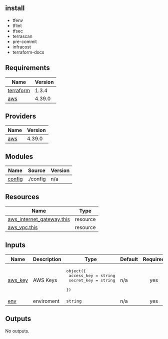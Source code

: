 ## install
- tfenv
- tflint
- tfsec
- terrascan
- pre-commit
- infracost
- terraform-docs
<!-- BEGINNING OF PRE-COMMIT-TERRAFORM DOCS HOOK -->
## Requirements

| Name | Version |
|------|---------|
| <a name="requirement_terraform"></a> [terraform](#requirement\_terraform) | 1.3.4 |
| <a name="requirement_aws"></a> [aws](#requirement\_aws) | 4.39.0 |

## Providers

| Name | Version |
|------|---------|
| <a name="provider_aws"></a> [aws](#provider\_aws) | 4.39.0 |

## Modules

| Name | Source | Version |
|------|--------|---------|
| <a name="module_config"></a> [config](#module\_config) | ./config | n/a |

## Resources

| Name | Type |
|------|------|
| [aws_internet_gateway.this](https://registry.terraform.io/providers/hashicorp/aws/4.39.0/docs/resources/internet_gateway) | resource |
| [aws_vpc.this](https://registry.terraform.io/providers/hashicorp/aws/4.39.0/docs/resources/vpc) | resource |

## Inputs

| Name | Description | Type | Default | Required |
|------|-------------|------|---------|:--------:|
| <a name="input_aws_key"></a> [aws\_key](#input\_aws\_key) | AWS Keys | <pre>object({<br>    access_key = string<br>    secret_key = string<br>  })</pre> | n/a | yes |
| <a name="input_env"></a> [env](#input\_env) | enviroment | `string` | n/a | yes |

## Outputs

No outputs.
<!-- END OF PRE-COMMIT-TERRAFORM DOCS HOOK -->
